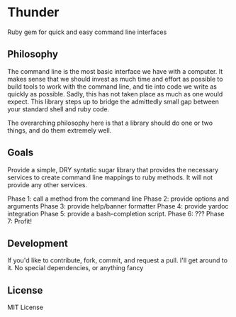 Thunder
=======
Ruby gem for quick and easy command line interfaces

Philosophy
----------
The command line is the most basic interface we have with a computer. It makes sense that we should invest as much time and effort as possible to build tools to work with the command line, and tie into code we write as quickly as possible. Sadly, this has not taken place as much as one would expect. This library steps up to bridge the admittedly small gap between your standard shell and ruby code.

The overarching philosophy here is that a library should do one or two things, and do them extremely well.

Goals
-----
Provide a simple, DRY syntatic sugar library that provides the necessary services to create command line mappings to ruby methods. It will not provide any other services.

Phase 1: call a method from the command line
Phase 2: provide options and arguments 
Phase 3: provide help/banner formatter
Phase 4: provide yardoc integration
Phase 5: provide a bash-completion script.
Phase 6: ???
Phase 7: Profit!

Development
-----------
If you'd like to contribute, fork, commit, and request a pull. I'll get around to it. No special dependencies, or anything fancy

License
-------
MIT License